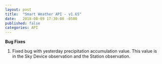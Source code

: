 ```yaml
---
layout: post
title:  "Smart Weather API - v1.65"
date:   2018-08-09 17:30:00 -0500
published: false
categories: API
---
```


**Bug Fixes**
1. Fixed bug with yesterday precipitation accumulation value.  This value is in the Sky Device observation and the Station observation.

